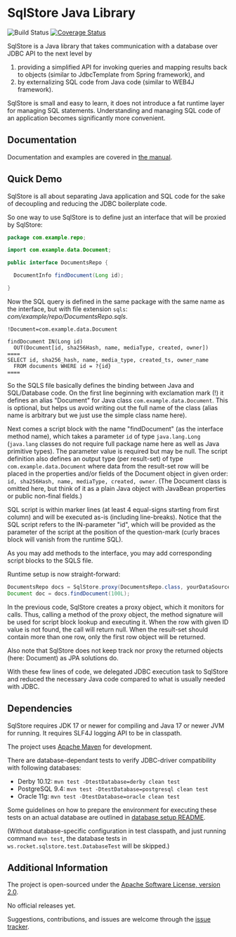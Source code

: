 SqlStore Java Library
=====================

![Build Status](https://github.com/mrtamm/sqlstore/actions/workflows/main.yml/badge.svg)
[![Coverage Status](https://coveralls.io/repos/mrtamm/sqlstore/badge.svg?branch=master&service=github)](https://coveralls.io/github/mrtamm/sqlstore?branch=master)

SqlStore is a Java library that takes communication with a database over JDBC
API to the next level by

 1. providing a simplified API for invoking queries and mapping results back to
    objects (similar to JdbcTemplate from Spring framework), and
 2. by externalizing SQL code from Java code (similar to WEB4J framework).

SqlStore is small and easy to learn, it does not introduce a fat runtime layer
for managing SQL statements. Understanding and managing SQL code of an
application becomes significantly more convenient.


Documentation
-------------

Documentation and examples are covered in [the manual](MANUAL.md).


Quick Demo
----------

SqlStore is all about separating Java application and SQL code for the sake of
decoupling and reducing the JDBC boilerplate code.

So one way to use SqlStore is to define just an interface that will be proxied
by SqlStore:

```java
package com.example.repo;

import com.example.data.Document;

public interface DocumentsRepo {

  DocumentInfo findDocument(Long id);

}
```

Now the SQL query is defined in the same package with the same name as the
interface, but with file extension `sqls`:
 _com/example/repo/DocumentsRepo.sqls_.

```
!Document=com.example.data.Document

findDocument IN(Long id)
  OUT(Document[id, sha256Hash, name, mediaType, created, owner])
====
SELECT id, sha256_hash, name, media_type, created_ts, owner_name
  FROM documents WHERE id = ?{id}
====
```

So the SQLS file basically defines the binding between Java and SQL/Database
code. On the first line beginning with exclamation mark (!) it defines an alias
"Document" for Java class `com.example.data.Document`. This is optional, but
helps us avoid writing out the full name of the class (alias name is arbitrary
but we just use the simple class name here).

Next comes a script block with the name "findDocument" (as the interface method
name), which takes a parameter `id` of type `java.lang.Long` (`java.lang`
classes do not require full package name here as well as Java primitive types).
The parameter value is required but may be null. The script definition also
defines an output type (per result-set) of type `com.example.data.Document`
where data from the result-set row will be placed in the properties and/or
fields of the Document object in given order: `id, sha256Hash, name, mediaType,
created, owner`. (The Document class is omitted here, but think of it as a plain
Java object with JavaBean properties or public non-final fields.)

SQL script is within marker lines (at least 4 equal-signs starting from first
column) and will be executed as-is (including line-breaks). Notice that the SQL
script refers to the IN-parameter "id", which will be provided as the parameter
of the script at the position of the question-mark (curly braces block will
vanish from the runtime SQL).

As you may add methods to the interface, you may add corresponding script blocks
to the SQLS file.

Runtime setup is now straight-forward:

```java
DocumentsRepo docs = SqlStore.proxy(DocumentsRepo.class, yourDataSource);
Document doc = docs.findDocument(100L);
```

In the previous code, SqlStore creates a proxy object, which it monitors for
calls. Thus, calling a method of the proxy object, the method signature will be
used for script block lookup and executing it. When the row with given ID value
is not found, the call will return null. When the result-set should contain more
than one row, only the first row object will be returned.

Also note that SqlStore does not keep track nor proxy the returned objects
(here: Document) as JPA solutions do.

With these few lines of code, we delegated JDBC execution task to SqlStore and
reduced the necessary Java code compared to what is usually needed with JDBC.


Dependencies
------------

SqlStore requires JDK 17 or newer for compiling and Java 17 or newer JVM for
running. It requires SLF4J logging API to be in classpath.

The project uses [Apache Maven](https://maven.apache.org/) for development.

There are database-dependant tests to verify JDBC-driver compatibility with
following databases:
* Derby 10.12: `mvn test -DtestDatabase=derby clean test`
* PostgreSQL 9.4: `mvn test -DtestDatabase=postgresql clean test`
* Oracle 11g: `mvn test -DtestDatabase=oracle clean test`

Some guidelines on how to prepare the environment for executing these tests on
an actual database are outlined in [database setup
README](src/test/resources/ws/rocket/sqlstore/test/db/README.md).

(Without database-specific configuration in test classpath, and just running
command `mvn test`, the database tests in
`ws.rocket.sqlstore.test.DatabaseTest` will be skipped.)


Additional Information
----------------------

The project is open-sourced under the
[Apache Software License, version 2.0](LICENSE.md).

No official releases yet.

Suggestions, contributions, and issues are welcome through the
[issue tracker](https://github.com/mrtamm/sqlstore/issues).
